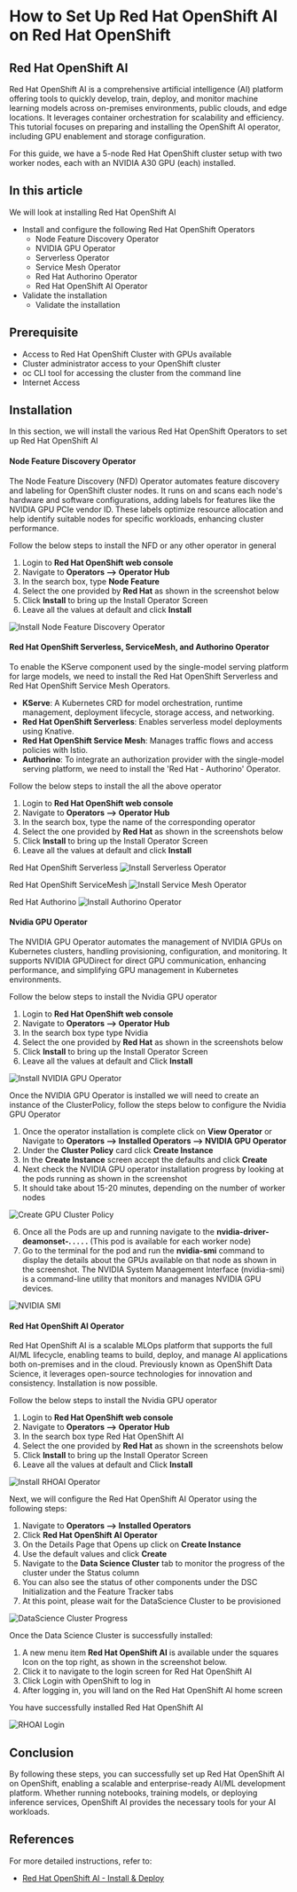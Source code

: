 
# How to Set Up Red Hat OpenShift AI on Red Hat OpenShift

## Red Hat OpenShift AI
Red Hat OpenShift AI is a comprehensive artificial intelligence (AI) platform offering tools to quickly develop, train, deploy, and monitor machine learning models across on-premises environments, public clouds, and edge locations.
It leverages container orchestration for scalability and efficiency. This tutorial focuses on preparing and installing the OpenShift AI operator, including GPU enablement and storage configuration.

For this guide, we have a 5-node Red Hat OpenShift cluster setup with two worker nodes, each with an NVIDIA A30 GPU (each) installed. 


## In this article
We will look at installing Red Hat OpenShift AI
 - Install and configure the following Red Hat OpenShift Operators
	 - Node Feature Discovery Operator
	 - NVIDIA GPU Operator
	 - Serverless Operator
	 - Service Mesh Operator
	 - Red Hat Authorino Operator
	 - Red Hat OpenShift AI Operator
 - Validate the installation
	 - Validate the installation 

## Prerequisite
 - Access to Red Hat OpenShift Cluster with GPUs available
 - Cluster administrator access to your OpenShift cluster
 - oc CLI tool for accessing the cluster from the command line
 - Internet Access


## Installation
In this section, we will install the various Red Hat OpenShift Operators to set up Red Hat OpenShift AI

#### Node Feature Discovery Operator
The Node Feature Discovery (NFD) Operator automates feature discovery and labeling for OpenShift cluster nodes. It runs on and scans each node's hardware and software configurations, adding labels for features like the NVIDIA GPU PCIe vendor ID. These labels optimize resource allocation and help identify suitable nodes for specific workloads, enhancing cluster performance.

Follow the below steps to install the NFD or any other operator in general

 1. Login to **Red Hat OpenShift web console**
 2. Navigate to **Operators --> Operator Hub**
 3. In the search box, type **Node Feature** 
 4. Select the one provided by **Red Hat** as shown in the screenshot below 
 5. Click **Install** to bring up the Install Operator Screen 
 6. Leave all the values at default and click **Install**

![Install Node Feature Discovery Operator](https://raw.githubusercontent.com/rohitralhan/InstallRHOAI/refs/heads/main/images/NFDOut.gif)

#### Red Hat OpenShift Serverless, ServiceMesh, and Authorino Operator
To enable the KServe component used by the single-model serving platform for large models, we need to install the Red Hat OpenShift Serverless and Red Hat OpenShift Service Mesh Operators.

-   **KServe**: A Kubernetes CRD for model orchestration, runtime management, deployment lifecycle, storage access, and networking.
-   **Red Hat OpenShift Serverless**: Enables serverless model deployments using Knative.
-   **Red Hat OpenShift Service Mesh**: Manages traffic flows and access policies with Istio. 
- **Authorino**: To integrate an authorization provider with the single-model serving platform, we need to install the 'Red Hat - Authorino' Operator.

Follow the below steps to install the all the above operator

 1. Login to **Red Hat OpenShift web console**
 2. Navigate to **Operators --> Operator Hub**
 3. In the search box, type the name of the corresponding operator 
 4. Select the one provided by **Red Hat** as shown in the screenshots below 
 5. Click **Install** to bring up the Install Operator Screen 
 6. Leave all the values at default and click **Install**

Red Hat OpenShift Serverless
![Install Serverless Operator](https://raw.githubusercontent.com/rohitralhan/InstallRHOAI/refs/heads/main/images/ServerlessOut.gif)

Red Hat OpenShift ServiceMesh
![Install Service Mesh Operator](https://raw.githubusercontent.com/rohitralhan/InstallRHOAI/refs/heads/main/images/ServiceMeshOut.gif)

Red Hat Authorino 
![Install Authorino Operator](https://raw.githubusercontent.com/rohitralhan/InstallRHOAI/refs/heads/main/images/AuthorinoOut.gif)

#### Nvidia GPU Operator
The NVIDIA GPU Operator automates the management of NVIDIA GPUs on Kubernetes clusters, handling provisioning, configuration, and monitoring. It supports NVIDIA GPUDirect for direct GPU communication, enhancing performance, and simplifying GPU management in Kubernetes environments.

Follow the below steps to install the Nvidia GPU operator

 1. Login to **Red Hat OpenShift web console**
 2. Navigate to **Operators --> Operator Hub**
 3. In the search box type type Nvidia 
 4. Select the one provided by **Red Hat** as shown in the screenshots below 
 5. Click **Install** to bring up the Install Operator Screen 
 6. Leave all the values at default and Click **Install**

![Install NVIDIA GPU Operator](https://raw.githubusercontent.com/rohitralhan/InstallRHOAI/refs/heads/main/images/NvidiaGPUOperatorOut.gif)

Once the NVIDIA GPU Operator is installed we will need to create an instance of the ClusterPolicy, follow the steps below to configure the Nvidia GPU Operator

 1. Once the operator installation is complete click on **View Operator** or Navigate to **Operators --> Installed Operators --> NVIDIA GPU Operator**
 2. Under the **Cluster Policy** card click **Create Instance** 
 3. In the **Create Instance** screen accept the defaults and click **Create** 
 4. Next check the NVIDIA GPU operator installation progress by looking at the  pods running as shown in the screenshot  
 5. It should take about 15-20 minutes, depending on the number of worker nodes

![Create GPU Cluster Policy](https://raw.githubusercontent.com/rohitralhan/InstallRHOAI/refs/heads/main/images/NvidiaOperatorConfigOut01.gif)


 6. Once all the Pods are up and running navigate to the **nvidia-driver-deamonset-. . . . .** (This pod is available for each worker node)
 7. Go to the terminal for the pod and run the **nvidia-smi** command to display the details about the GPUs available on that node as shown in the screenshot. The NVIDIA System Management Interface (nvidia-smi) is a command-line utility that monitors and manages NVIDIA GPU devices.

![NVIDIA SMI](https://raw.githubusercontent.com/rohitralhan/InstallRHOAI/refs/heads/main/images/NvidiaOperatorConfigOut02.gif)

#### Red Hat OpenShift AI Operator
Red Hat OpenShift AI is a scalable MLOps platform that supports the full AI/ML lifecycle, enabling teams to build, deploy, and manage AI applications both on-premises and in the cloud. Previously known as OpenShift Data Science, it leverages open-source technologies for innovation and consistency. Installation is now possible.

Follow the below steps to install the Nvidia GPU operator

 1. Login to **Red Hat OpenShift web console**
 2. Navigate to **Operators --> Operator Hub**
 3. In the search box type Red Hat OpenShift AI 
 4. Select the one provided by **Red Hat** as shown in the screenshots below 
 5. Click **Install** to bring up the Install Operator Screen 
 6. Leave all the values at default and Click **Install**

![Install RHOAI Operator](https://raw.githubusercontent.com/rohitralhan/InstallRHOAI/refs/heads/main/images/RHOAIOperatorOut01.gif)

Next, we will configure the Red Hat OpenShift AI Operator using the following steps:

 1. Navigate to **Operators --> Installed Operators**
 2. Click **Red Hat OpenShift AI Operator**
 3. On the Details Page that Opens up click on **Create Instance** 
 4. Use the default values and click **Create**
 5. Navigate to the **Data Science Cluster** tab to monitor the progress of the cluster under the Status column
 6. You can also see the status of other components under the DSC Initialization and the Feature Tracker tabs
 8. At this point, please wait for the DataScience Cluster to be provisioned

![DataScience Cluster Progress](https://raw.githubusercontent.com/rohitralhan/InstallRHOAI/refs/heads/main/images/RHOAIOperatorOut03.gif)

Once the Data Science Cluster is successfully installed:

 1. A new menu item **Red Hat OpenShift AI** is available under the squares Icon on the top right, as shown in the screenshot below.
 2. Click it to navigate to the login screen for Red Hat OpenShift AI
 3. Click Login with OpenShift to log in
 4. After logging in, you will land on the Red Hat OpenShift AI home screen

You have successfully installed Red Hat OpenShift AI

![RHOAI Login](https://raw.githubusercontent.com/rohitralhan/InstallRHOAI/refs/heads/main/images/RHOAILoginOut.gif)

## **Conclusion**

By following these steps, you can successfully set up Red Hat OpenShift AI on OpenShift, enabling a scalable and enterprise-ready AI/ML development platform. Whether running notebooks, training models, or deploying inference services, OpenShift AI provides the necessary tools for your AI workloads.

## References
For more detailed instructions, refer to:
 - [Red Hat OpenShift AI - Install & Deploy](https://docs.redhat.com/en/documentation/red_hat_openshift_ai_self-managed/2.16/html/installing_and_uninstalling_openshift_ai_self-managed/installing-and-deploying-openshift-ai_install)
